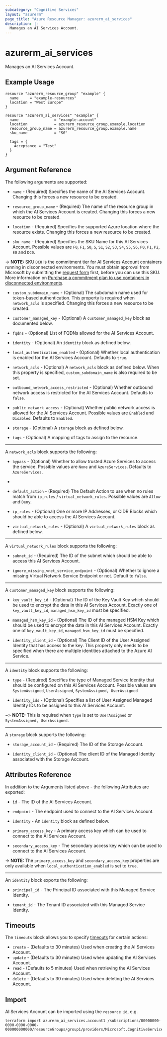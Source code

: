 ```yaml
---
subcategory: "Cognitive Services"
layout: "azurerm"
page_title: "Azure Resource Manager: azurerm_ai_services"
description: |-
  Manages an AI Services Account.
---
```


# azurerm_ai_services

Manages an AI Services Account.

## Example Usage

```hcl
resource "azurerm_resource_group" "example" {
  name     = "example-resources"
  location = "West Europe"
}

resource "azurerm_ai_services" "example" {
  name                = "example-account"
  location            = azurerm_resource_group.example.location
  resource_group_name = azurerm_resource_group.example.name
  sku_name            = "S0"

  tags = {
    Acceptance = "Test"
  }
}
```

## Argument Reference

The following arguments are supported:

* `name` - (Required) Specifies the name of the AI Services Account. Changing this forces a new resource to be created.

* `resource_group_name` - (Required) The name of the resource group in which the AI Services Account is created. Changing this forces a new resource to be created.

* `location` - (Required) Specifies the supported Azure location where the resource exists. Changing this forces a new resource to be created.

* `sku_name` - (Required) Specifies the SKU Name for this AI Services Account. Possible values are `F0`, `F1`, `S0`, `S`, `S1`, `S2`, `S3`, `S4`, `S5`, `S6`, `P0`, `P1`, `P2`, `E0` and `DC0`.

-> **NOTE:** SKU `DC0` is the commitment tier for AI Services Account containers running in disconnected environments. You must obtain approval from Microsoft by submitting the [request form](https://aka.ms/csdisconnectedcontainers) first, before you can use this SKU. More information on [Purchase a commitment plan to use containers in disconnected environments](https://learn.microsoft.com/en-us/azure/cognitive-services/containers/disconnected-containers?tabs=stt#purchase-a-commitment-plan-to-use-containers-in-disconnected-environments).

* `custom_subdomain_name` - (Optional) The subdomain name used for token-based authentication. This property is required when `network_acls` is specified. Changing this forces a new resource to be created.

* `customer_managed_key` - (Optional) A `customer_managed_key` block as documented below.

* `fqdns` - (Optional) List of FQDNs allowed for the AI Services Account.

* `identity` - (Optional) An `identity` block as defined below.

* `local_authentication_enabled` - (Optional) Whether local authentication is enabled for the AI Services Account. Defaults to `true`.

* `network_acls` - (Optional) A `network_acls` block as defined below. When this property is specified, `custom_subdomain_name` is also required to be set.

* `outbound_network_access_restricted` - (Optional) Whether outbound network access is restricted for the AI Services Account. Defaults to `false`.

* `public_network_access` - (Optional) Whether public network access is allowed for the AI Services Account. Possible values are `Enabled` and `Disabled`. Defaults to `Enabled`.

* `storage` - (Optional) A `storage` block as defined below.

* `tags` - (Optional) A mapping of tags to assign to the resource.

---

A `network_acls` block supports the following:

* `bypass` - (Optional) Whether to allow trusted Azure Services to access the service. Possible values are `None` and `AzureServices`. Defaults to `AzureServices`.
* 
* `default_action` - (Required) The Default Action to use when no rules match from `ip_rules` / `virtual_network_rules`. Possible values are `Allow` and `Deny`.

* `ip_rules` - (Optional) One or more IP Addresses, or CIDR Blocks which should be able to access the AI Services Account.

* `virtual_network_rules` - (Optional) A `virtual_network_rules` block as defined below.

---

A `virtual_network_rules` block supports the following:

* `subnet_id` - (Required) The ID of the subnet which should be able to access this AI Services Account.

* `ignore_missing_vnet_service_endpoint` - (Optional) Whether to ignore a missing Virtual Network Service Endpoint or not. Default to `false`.

---

A `customer_managed_key` block supports the following:

* `key_vault_key_id` - (Optional) The ID of the Key Vault Key which should be used to encrypt the data in this AI Services Account. Exactly one of `key_vault_key_id`, `managed_hsm_key_id` must be specified.

* `managed_hsm_key_id` - (Optional) The ID of the managed HSM Key which should be used to encrypt the data in this AI Services Account. Exactly one of `key_vault_key_id`, `managed_hsm_key_id` must be specified.

* `identity_client_id` - (Optional) The Client ID of the User Assigned Identity that has access to the key. This property only needs to be specified when there are multiple identities attached to the Azure AI Service.

---

A `identity` block supports the following:

* `type` - (Required) Specifies the type of Managed Service Identity that should be configured on this AI Services Account. Possible values are `SystemAssigned`, `UserAssigned`, `SystemAssigned, UserAssigned`

* `identity_ids` - (Optional) Specifies a list of User Assigned Managed Identity IDs to be assigned to this AI Services Account.

~> **NOTE:** This is required when `type` is set to `UserAssigned` or `SystemAssigned, UserAssigned`.

---

A `storage` block supports the following:

* `storage_account_id` - (Required) The ID of the Storage Account.

* `identity_client_id` - (Optional) The client ID of the Managed Identity associated with the Storage Account.

## Attributes Reference

In addition to the Arguments listed above - the following Attributes are exported:

* `id` - The ID of the AI Services Account.

* `endpoint` - The endpoint used to connect to the AI Services Account.

* `identity` - An `identity` block as defined below.

* `primary_access_key` - A primary access key which can be used to connect to the AI Services Account.

* `secondary_access_key` - The secondary access key which can be used to connect to the AI Services Account.

-> **NOTE:** The `primary_access_key` and `secondary_access_key` properties are only available when `local_authentication_enabled` is set to `true`.

---

An `identity` block exports the following:

* `principal_id` - The Principal ID associated with this Managed Service Identity.

* `tenant_id` - The Tenant ID associated with this Managed Service Identity.

## Timeouts

The `timeouts` block allows you to specify [timeouts](https://www.terraform.io/language/resources/syntax#operation-timeouts) for certain actions:

* `create` - (Defaults to 30 minutes) Used when creating the AI Services Account.
* `update` - (Defaults to 30 minutes) Used when updating the AI Services Account.
* `read` - (Defaults to 5 minutes) Used when retrieving the AI Services Account.
* `delete` - (Defaults to 30 minutes) Used when deleting the AI Services Account.

## Import

AI Services Account can be imported using the `resource id`, e.g.

```shell
terraform import azurerm_ai_services.account1 /subscriptions/00000000-0000-0000-0000-000000000000/resourceGroups/group1/providers/Microsoft.CognitiveServices/accounts/account1
```
